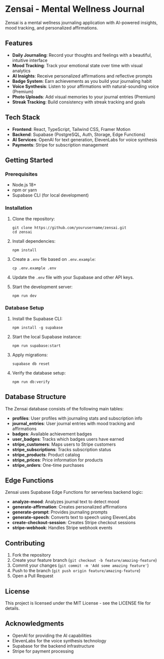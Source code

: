 # Zensai - Mental Wellness Journal

Zensai is a mental wellness journaling application with AI-powered insights, mood tracking, and personalized affirmations.

## Features

- **Daily Journaling**: Record your thoughts and feelings with a beautiful, intuitive interface
- **Mood Tracking**: Track your emotional state over time with visual analytics
- **AI Insights**: Receive personalized affirmations and reflective prompts
- **Badge System**: Earn achievements as you build your journaling habit
- **Voice Synthesis**: Listen to your affirmations with natural-sounding voice (Premium)
- **Photo Uploads**: Add visual memories to your journal entries (Premium)
- **Streak Tracking**: Build consistency with streak tracking and goals

## Tech Stack

- **Frontend**: React, TypeScript, Tailwind CSS, Framer Motion
- **Backend**: Supabase (PostgreSQL, Auth, Storage, Edge Functions)
- **AI Services**: OpenAI for text generation, ElevenLabs for voice synthesis
- **Payments**: Stripe for subscription management

## Getting Started

### Prerequisites

- Node.js 18+
- npm or yarn
- Supabase CLI (for local development)

### Installation

1. Clone the repository:
   ```
   git clone https://github.com/yourusername/zensai.git
   cd zensai
   ```

2. Install dependencies:
   ```
   npm install
   ```

3. Create a `.env` file based on `.env.example`:
   ```
   cp .env.example .env
   ```

4. Update the `.env` file with your Supabase and other API keys.

5. Start the development server:
   ```
   npm run dev
   ```

### Database Setup

1. Install the Supabase CLI:
   ```
   npm install -g supabase
   ```

2. Start the local Supabase instance:
   ```
   npm run supabase:start
   ```

3. Apply migrations:
   ```
   supabase db reset
   ```

4. Verify the database setup:
   ```
   npm run db:verify
   ```

## Database Structure

The Zensai database consists of the following main tables:

- **profiles**: User profiles with journaling stats and subscription info
- **journal_entries**: User journal entries with mood tracking and affirmations
- **badges**: Available achievement badges
- **user_badges**: Tracks which badges users have earned
- **stripe_customers**: Maps users to Stripe customers
- **stripe_subscriptions**: Tracks subscription status
- **stripe_products**: Product catalog
- **stripe_prices**: Price information for products
- **stripe_orders**: One-time purchases

## Edge Functions

Zensai uses Supabase Edge Functions for serverless backend logic:

- **analyze-mood**: Analyzes journal text to detect mood
- **generate-affirmation**: Creates personalized affirmations
- **generate-prompt**: Provides journaling prompts
- **generate-speech**: Converts text to speech using ElevenLabs
- **create-checkout-session**: Creates Stripe checkout sessions
- **stripe-webhook**: Handles Stripe webhook events

## Contributing

1. Fork the repository
2. Create your feature branch (`git checkout -b feature/amazing-feature`)
3. Commit your changes (`git commit -m 'Add some amazing feature'`)
4. Push to the branch (`git push origin feature/amazing-feature`)
5. Open a Pull Request

## License

This project is licensed under the MIT License - see the LICENSE file for details.

## Acknowledgments

- OpenAI for providing the AI capabilities
- ElevenLabs for the voice synthesis technology
- Supabase for the backend infrastructure
- Stripe for payment processing
